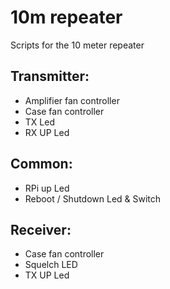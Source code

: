 # 10m repeater

Scripts for the 10 meter repeater

## Transmitter:
- Amplifier fan controller
- Case fan controller
- TX Led
- RX UP Led

## Common:
- RPi up Led
- Reboot / Shutdown Led & Switch

## Receiver:
- Case fan controller
- Squelch LED
- TX UP Led
